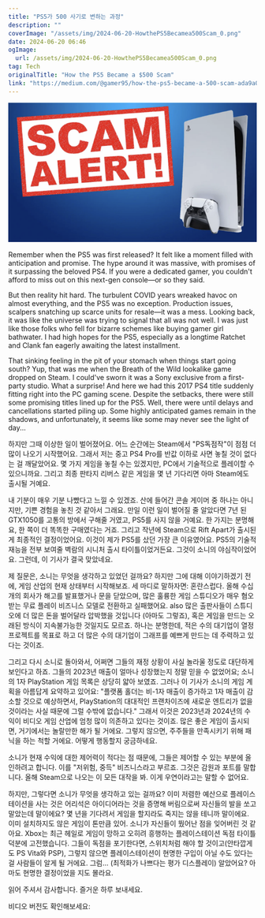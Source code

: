 ```yaml
---
title: "PS5가 500 사기로 변하는 과정"
description: ""
coverImage: "/assets/img/2024-06-20-HowthePS5Becamea500Scam_0.png"
date: 2024-06-20 06:46
ogImage: 
  url: /assets/img/2024-06-20-HowthePS5Becamea500Scam_0.png
tag: Tech
originalTitle: "How the PS5 Became a $500 Scam"
link: "https://medium.com/@gamer95/how-the-ps5-became-a-500-scam-ada9a0d89184"
---
```



![img](/assets/img/2024-06-20-HowthePS5Becamea500Scam_0.png)

Remember when the PS5 was first released? It felt like a moment filled with anticipation and promise. The hype around it was massive, with promises of it surpassing the beloved PS4. If you were a dedicated gamer, you couldn't afford to miss out on this next-gen console—or so they said.

But then reality hit hard. The turbulent COVID years wreaked havoc on almost everything, and the PS5 was no exception. Production issues, scalpers snatching up scarce units for resale—it was a mess. Looking back, it was like the universe was trying to signal that all was not well. I was just like those folks who fell for bizarre schemes like buying gamer girl bathwater. I had high hopes for the PS5, especially as a longtime Ratchet and Clank fan eagerly awaiting the latest installment.

That sinking feeling in the pit of your stomach when things start going south? Yup, that was me when the Breath of the Wild lookalike game dropped on Steam. I could've sworn it was a Sony exclusive from a first-party studio. What a surprise! And here we had this 2017 PS4 title suddenly fitting right into the PC gaming scene. Despite the setbacks, there were still some promising titles lined up for the PS5. Well, there were until delays and cancellations started piling up. Some highly anticipated games remain in the shadows, and unfortunately, it seems like some may never see the light of day...

<div class="content-ad"></div>

하지만 그때 이상한 일이 벌어졌어요. 어느 순간에는 Steam에서 "PS독점작"이 점점 더 많이 나오기 시작했어요. 그래서 저는 중고 PS4 Pro를 반값 이하로 사면 놓칠 것이 없다는 걸 깨달았어요. 몇 가지 게임을 놓칠 수는 있겠지만, PC에서 기술적으로 플레이할 수 있으니까요. 그리고 최종 판타지 리버스 같은 게임을 몇 년 기다리면 아마 Steam에도 출시될 거예요.

내 기분이 매우 기분 나빴다고 느낄 수 있겠죠. 산에 들어간 콘솔 게이머 중 하나는 아니지만, 기쁜 경험을 놓친 것 같아서 그래요. 만일 이런 일이 벌어질 줄 알았다면 7년 된 GTX1050를 고통의 방에서 구해줄 거였고, PS5를 사지 않을 거예요. 한 가지는 분명해요, 한 쪽이 더 똑똑한 구매였다는 거죠. 그리고 작년에 Steam으로 Rift Apart가 출시된 게 최종적인 결정이었어요. 이것이 제가 PS5를 샀던 가장 큰 이유였어요. PS5의 기술적 재능을 전부 보여줄 벽람의 시니처 출시 타이틀이었거든요. 그것이 소니의 야심작이었어요. 그런데, 이 기사가 결국 맞았네요.

제 질문은, 소니는 무엇을 생각하고 있었던 걸까요? 하지만 그에 대해 이야기하겠기 전에, 게임 산업의 현재 상태부터 시작해보죠. 세 마디로 말하자면: 혼란스럽다. 올해 수십 개의 회사가 해고를 발표했거나 문을 닫았으며, 많은 훌륭한 게임 스튜디오가 매우 혐오받는 무료 플레이 비즈니스 모델로 전환하고 실패했어요. also 많은 출판사들이 스튜디오에 더 많은 돈을 벌어달라 압박했을 것입니다 (아마도 그렇죠), 혹은 게임을 만드는 오래된 방식이 지속불가능한 것일지도 모르죠. 하나는 분명한데, 적은 수의 대기업이 열정 프로젝트를 목표로 하고 더 많은 수의 대기업이 그래프를 예쁘게 만드는 데 주력하고 있다는 것이죠.

그리고 다시 소니로 돌아와서, 어쩌면 그들의 재정 상황이 사실 놀라울 정도로 대단하게 보인다고 하죠. 그들의 2023년 매출이 얼마나 성장했는지 정말 믿을 수 없었어요; 소니의 1자 PlayStation 게임 목록은 상당히 얇아 보였죠. 그러나 이 기사가 소니의 게임 계획을 아름답게 요약하고 있어요: "플랫폼 홀더는 비-1자 매출이 증가하고 1자 매출이 감소할 것으로 예상하면서, PlayStation의 대대적인 프랜차이즈에 새로운 엔트리가 없을 것이라는 사실 때문에 그럴 수밖에 없습니다." 그래서 이것은 2023년과 2024년의 수익이 비디오 게임 산업에 엄청 많이 의존하고 있다는 것이죠. 많은 좋은 게임이 출시되면, 거기에서는 놀랄만한 해가 될 거에요. 그렇지 않으면, 주주들을 만족시키기 위해 패닉을 하는 척할 거에요. 어떻게 행동할지 궁금하네요.

<div class="content-ad"></div>

소니가 현재 수익에 대한 제어력이 적다는 점 때문에, 그들은 제어할 수 있는 부분에 올인하려고 합니다. 이를 "저위험, 중득" 비즈니스라고 부르죠. 그것은 감원과 포트를 말합니다. 올해 Steam으로 나오는 이 모든 대작을 봐. 이게 우연이라고는 말할 수 없어요.

하지만, 그렇다면 소니가 무엇을 생각하고 있는 걸까요? 이미 저렴한 예산으로 플레이스테이션을 사는 것은 어리석은 아이디어라는 것을 증명해 버림으로써 자신들의 발을 쏘고 말았는데 말이에요? 몇 년을 기다려서 게임을 할지라도 죽지는 않을 테니까 말이에요. 이미 설치하지도 않은 게임이 톤만큼 있어. 소니가 자신들이 뛌어난 점을 잊어버린 것 같아요. Xbox는 최근 헤일로 게임이 망하고 오히려 흥행하는 플레이스테이션 독점 타이틀 덕분에 고전했습니다. 그들이 독점을 포기한다면, 스위치처럼 해야 할 것이고(안타깝게도 PS Vita와 PSP), 그렇지 않으면 플레이스테이션이 현명한 구입이 아닐 수도 있다는 걸 사람들이 알게 될 거에요. 그럼... (최적화가 나쁘다는 평가 디스플레이) 알았어요? 아마도 현명한 결정이었을 지도 몰라요.

읽어 주셔서 감사합니다. 즐거운 하루 보내세요.

비디오 버전도 확인해보세요:


